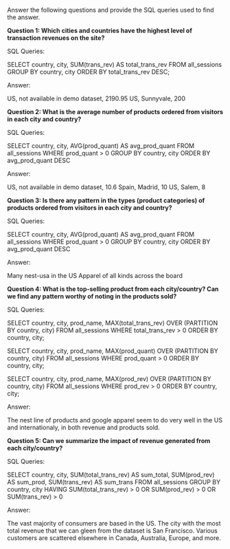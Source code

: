 Answer the following questions and provide the SQL queries used to find the answer.

    
**Question 1: Which cities and countries have the highest level of transaction revenues on the site?**

SQL Queries:

SELECT country, city, SUM(trans_rev) AS total_trans_rev
FROM all_sessions
GROUP BY country, city
ORDER BY total_trans_rev DESC;

Answer:

US, not available in demo dataset, 2190.95
US, Sunnyvale, 200

**Question 2: What is the average number of products ordered from visitors in each city and country?**

SQL Queries:

SELECT country, city, AVG(prod_quant) AS avg_prod_quant 
FROM all_sessions
WHERE prod_quant > 0
GROUP BY country, city
ORDER BY avg_prod_quant DESC

Answer:

US, not available in demo dataset, 10.6
Spain, Madrid, 10
US, Salem, 8

**Question 3: Is there any pattern in the types (product categories) of products ordered from visitors in each city and country?**

SQL Queries:

SELECT country, city, AVG(prod_quant) AS avg_prod_quant 
FROM all_sessions
WHERE prod_quant > 0
GROUP BY country, city
ORDER BY avg_prod_quant DESC

Answer:

Many nest-usa in the US
Apparel of all kinds across the board


**Question 4: What is the top-selling product from each city/country? Can we find any pattern worthy of noting in the products sold?**


SQL Queries:

SELECT country, city, prod_name, 
MAX(total_trans_rev) OVER (PARTITION BY country, city)
FROM all_sessions
WHERE total_trans_rev > 0
ORDER BY country, city;

SELECT country, city, prod_name, 
MAX(prod_quant) OVER (PARTITION BY country, city)
FROM all_sessions
WHERE prod_quant > 0
ORDER BY country, city;

SELECT country, city, prod_name, 
MAX(prod_rev) OVER (PARTITION BY country, city)
FROM all_sessions
WHERE prod_rev > 0
ORDER BY country, city;

Answer:

The nest line of products and google apparel seem to do very well in the US and internationaly, in both revenue and products sold.


**Question 5: Can we summarize the impact of revenue generated from each city/country?**

SQL Queries:

SELECT country, city, 
SUM(total_trans_rev) AS sum_total, 
SUM(prod_rev) AS sum_prod, 
SUM(trans_rev) AS sum_trans
FROM all_sessions
GROUP BY country, city
HAVING SUM(total_trans_rev) > 0 
OR SUM(prod_rev) > 0 
OR SUM(trans_rev) > 0

Answer:

The vast majority of consumers are based in the US. The city with the most total revenue that we can gleen from the dataset is San Francisco.
Various customers are scattered elsewhere in Canada, Australia, Europe, and more.